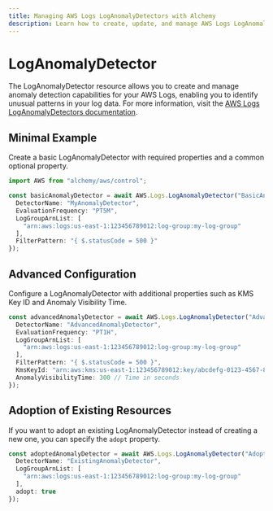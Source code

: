 ```yaml
---
title: Managing AWS Logs LogAnomalyDetectors with Alchemy
description: Learn how to create, update, and manage AWS Logs LogAnomalyDetectors using Alchemy Cloud Control.
---
```


# LogAnomalyDetector

The LogAnomalyDetector resource allows you to create and manage anomaly detection capabilities for your AWS Logs, enabling you to identify unusual patterns in your log data. For more information, visit the [AWS Logs LogAnomalyDetectors documentation](https://docs.aws.amazon.com/logs/latest/userguide/).

## Minimal Example

Create a basic LogAnomalyDetector with required properties and a common optional property.

```ts
import AWS from "alchemy/aws/control";

const basicAnomalyDetector = await AWS.Logs.LogAnomalyDetector("BasicAnomalyDetector", {
  DetectorName: "MyAnomalyDetector",
  EvaluationFrequency: "PT5M",
  LogGroupArnList: [
    "arn:aws:logs:us-east-1:123456789012:log-group:my-log-group"
  ],
  FilterPattern: "{ $.statusCode = 500 }"
});
```

## Advanced Configuration

Configure a LogAnomalyDetector with additional properties such as KMS Key ID and Anomaly Visibility Time.

```ts
const advancedAnomalyDetector = await AWS.Logs.LogAnomalyDetector("AdvancedAnomalyDetector", {
  DetectorName: "AdvancedAnomalyDetector",
  EvaluationFrequency: "PT1H",
  LogGroupArnList: [
    "arn:aws:logs:us-east-1:123456789012:log-group:my-log-group"
  ],
  FilterPattern: "{ $.statusCode = 500 }",
  KmsKeyId: "arn:aws:kms:us-east-1:123456789012:key/abcdefg-0123-4567-89ab-cdef01234567",
  AnomalyVisibilityTime: 300 // Time in seconds
});
```

## Adoption of Existing Resources

If you want to adopt an existing LogAnomalyDetector instead of creating a new one, you can specify the `adopt` property.

```ts
const adoptedAnomalyDetector = await AWS.Logs.LogAnomalyDetector("AdoptedAnomalyDetector", {
  DetectorName: "ExistingAnomalyDetector",
  LogGroupArnList: [
    "arn:aws:logs:us-east-1:123456789012:log-group:my-log-group"
  ],
  adopt: true
});
```